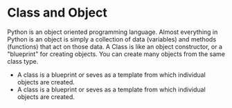 # Class and Object

Python is an object oriented programming language. Almost everything in Python is an object is simply a collection of data (variables) and methods (functions) that act on those data. A Class is like an object constructor, or a "blueprint" for creating objects. You can create many objects from the same class type.

- A class is a blueprint or seves as a template from which individual objects are created.
- A class is a blueprint or seves as a template from which individual objects are created.
